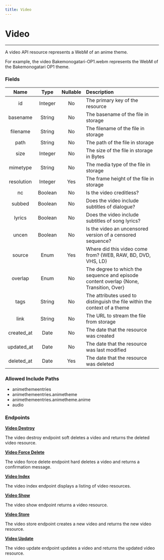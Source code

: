 ```yaml
---
title: Video
---
```


# Video

---

A video API resource represents a WebM of an anime theme.

For example, the video Bakemonogatari-OP1.webm represents the WebM of the Bakemonogatari OP1 theme.

### Fields

|    Name    |  Type   | Nullable | Description                                                                           |
| :--------: | :-----: | :------: | :------------------------------------------------------------------------------------ |
| id         | Integer | No       | The primary key of the resource                                                       |
| basename   | String  | No       | The basename of the file in storage                                                   |
| filename   | String  | No       | The filename of the file in storage                                                   |
| path       | String  | No       | The path of the file in storage                                                       |
| size       | Integer | No       | The size of the file in storage in Bytes                                              |
| mimetype   | String  | No       | The media type of the file in storage                                                 |
| resolution | Integer | Yes      | The frame height of the file in storage                                               |
| nc         | Boolean | No       | Is the video creditless?                                                              |
| subbed     | Boolean | No       | Does the video include subtitles of dialogue?                                         |
| lyrics     | Boolean | No       | Does the video include subtitles of song lyrics?                                      |
| uncen      | Boolean | No       | Is the video an uncensored version of a censored sequence?                            |
| source     | Enum    | Yes      | Where did this video come from? {WEB, RAW, BD, DVD, VHS, LD}                          |
| overlap    | Enum    | No       | The degree to which the sequence and episode content overlap {None, Transition, Over} |
| tags       | String  | No       | The attributes used to distinguish the file within the context of a theme             |
| link       | String  | No       | The URL to stream the file from storage                                               |
| created_at | Date    | No       | The date that the resource was created                                                |
| updated_at | Date    | No       | The date that the resource was last modified                                          |
| deleted_at | Date    | Yes      | The date that the resource was deleted                                                |

### Allowed Include Paths

* animethemeentries
* animethemeentries.animetheme
* animethemeentries.animetheme.anime
* audio

### Endpoints

**[Video Destroy](/video/destroy/)**

The video destroy endpoint soft deletes a video and returns the deleted video resource.

**[Video Force Delete](/video/forceDelete/)**

The video force delete endpoint hard deletes a video and returns a confirmation message.

**[Video Index](/video/index/)**

The video index endpoint displays a listing of video resources.

**[Video Show](/video/show/)**

The video show endpoint returns a video resource.

**[Video Store](/video/store/)**

The video store endpoint creates a new video and returns the new video resource.

**[Video Update](/video/update/)**

The video update endpoint updates a video and returns the updated video resource.
